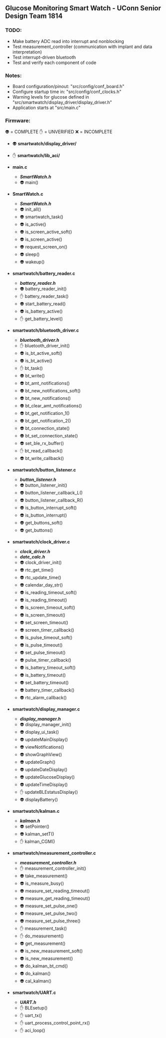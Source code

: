 ## Glucose Monitoring Smart Watch - UConn Senior Design Team 1814

### TODO:
- Make battery ADC read into interrupt and nonblocking
- Test measurement_controller (communication with implant and data interpretation)
- Test interrupt-driven bluetooth
- Test and verify each component of code

### Notes:
- Board configuration/pinout: "src/config/conf_board.h"
- Configure startup time in: "src/config/conf_clocks.h"
- Warning levels for glucose defined in "src/smartwatch/display\_driver/display_driver.h"
- Application starts at "src/main.c"

### Firmware:
:alien: = COMPLETE
:raised_hand: = UNVERIFIED
:x: = INCOMPLETE

- :alien: **smartwatch/display_driver/**

- :raised_hand: **smartwatch/lib_aci/**

- **main.c**
    - **_SmartWatch.h_**
    - :alien: main()

- **SmartWatch.c**
    - **_SmartWatch.h_**
    - :alien: init_all()
    - :alien: smartwatch_task()
    - :alien: is_active()
    - :alien: is_screen_active_soft()
    - :alien: is_screen_active()
    - :alien: request_screen_on()
    - :alien: sleep()
    - :alien: wakeup()

- **smartwatch/battery_reader.c**
    - **_battery\_reader.h_**
    - :alien: battery_reader_init()
    - :raised_hand: battery_reader_task()
    - :alien: start_battery_read()
    - :alien: is_battery_active()
    - :raised_hand: get_battery_level()

- **smartwatch/bluetooth_driver.c**
    - **_bluetooth\_driver.h_**
    - :raised_hand: bluetooth_driver_init()
    - :alien: is_bt_active_soft()
    - :alien: is_bt_active()
    - :raised_hand: bt_task()
    - :alien: bt_write()
    - :alien: bt_amt_notifications()
    - :alien: bt_new_notifications_soft()
    - :alien: bt_new_notifications()
    - :alien: bt_clear_amt_notifications()
    - :alien: bt_get_notification_1()
    - :alien: bt_get_notification_2()
    - :alien: bt_connection_state()
    - :alien: bt_set_connection_state()
    - :alien: set_ble_rx_buffer()
    - :raised_hand: bt_read_callback()
    - :alien: bt_write_callback()

- **smartwatch/button_listener.c**
    - **_button\_listener.h_**
    - :alien: button_listener_init()
    - :alien: button_listener_callback_L()
    - :alien: button_listener_callback_R()
    - :alien: is_button_interrupt_soft()
    - :alien: is_button_interrupt()
    - :alien: get_buttons_soft()
    - :alien: get_buttons()

- **smartwatch/clock_driver.c**
    - **_clock\_driver.h_**
    - **_date\_calc.h_**
    - :alien: clock_driver_init()
    - :alien: rtc_get_time()
    - :alien: rtc_update_time()
    - :alien: calendar_day_str()
    - :alien: is_reading_timeout_soft()
    - :alien: is_reading_timeout()
    - :alien: is_screen_timeout_soft()
    - :alien: is_screen_timeout()
    - :alien: set_screen_timeout()
    - :alien: screen_timer_callback()
    - :alien: is_pulse_timeout_soft()
    - :alien: is_pulse_timeout()
    - :alien: set_pulse_timeout()
    - :alien: pulse_timer_callback()
    - :alien: is_battery_timeout_soft()
    - :alien: is_battery_timeout()
    - :alien: set_battery_timeout()
    - :alien: battery_timer_callback()
    - :alien: rtc_alarm_callback()

- **smartwatch/display_manager.c**
    - **_display\_manager.h_**
    - :alien: display_manager_init()
    - :alien: display_ui_task()
    - :alien: updateMainDisplay()
    - :alien: viewNotifications()
    - :alien: showGraphView()
    - :alien: updateGraph()
    - :alien: updateDateDisplay()
    - :alien: updateGlucoseDisplay()
    - :alien: updateTimeDisplay()
    - :raised_hand: updateBLEstatusDisplay()
    - :alien: displayBattery()

- **smartwatch/kalman.c**
    - **_kalman.h_**
    - :alien: setPointer()
    - :alien: kalman_setT()
    - :raised_hand: kalman_CGM()

- **smartwatch/measurement_controller.c**
    - **_measurement\_controller.h_**
    - :raised_hand: measurement_controller_init()
    - :alien: take_measurement()
    - :alien: is_measure_busy()
    - :alien: measure_set_reading_timeout()
    - :alien: measure_get_reading_timeout()
    - :alien: measure_set_pulse_one()
    - :alien: measure_set_pulse_two()
    - :alien: measure_set_pulse_three()
    - :raised_hand: measurement_task()
    - :raised_hand: do_measurement()
    - :alien: get_measurement()
    - :alien: is_new_measurement_soft()
    - :alien: is_new_measurement()
    - :alien: do_kalman_bt_cmd()
    - :alien: do_kalman()
    - :alien: cal_kalman()

- **smartwatch/UART.c**
    - **_UART.h_**
    - :raised_hand: BLEsetup()
    - :raised_hand: uart_tx()
    - :raised_hand: uart_process_control_point_rx()
    - :raised_hand: aci_loop()
